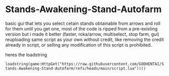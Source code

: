 # Stands-Awakening-Stand-Autofarm
basic gui that lets you select cetain stands obtainable from arrows and roll for them until you get one, most of the code is ripped from a pre-existing version but i made it better (faster, roka/arrow, multiselect, stop farm, gui)
reuploading same script as your own without credit, like removing the credit already in script, or selling any modification of this script is prohibited.

heres the loadstring

`loadstring(game:HttpGet("https://raw.githubusercontent.com/GODHENTAI/Stands-Awakening-Stand-Autofarm/refs/heads/main/script.lua"))()`


